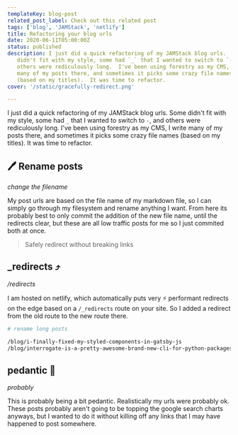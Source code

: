 ```yaml
---
templateKey: blog-post
related_post_label: Check out this related post
tags: ['blog', 'JAMStack', 'netlify']
title: Refactoring your blog urls
date: 2020-06-11T05:00:00Z
status: published
description: I just did a quick refactoring of my JAMStack blog urls.  Some
   didn't fit with my style, some had `_` that I wanted to switch to `-`, and
   others were rediculously long.  I've been using forestry as my CMS, I write
   many of my posts there, and sometimes it picks some crazy file names
   (based on my titles).  It was time to refactor.
cover: '/static/gracefully-redirect.png'

---
```


I just did a quick refactoring of my JAMStack blog urls.  Some didn't fit with my style, some had `_` that I wanted to switch to `-`, and others were rediculously long.  I've been using forestry as my CMS, I write many of my posts there, and sometimes it picks some crazy file names (based on my titles).  It was time to refactor.

## 🖊 Rename posts
_change the filename_

My post urls are based on the file name of my markdown file, so I can simply go through my filesystem and rename anything I want.  From here its probably best to only commit the addition of the new file name, until the redirects clear, but these are all low traffic posts for me so I just commited both at once.

> Safely redirect without breaking links

## _redirects ⤴
_/redirects_

I am hosted on netlify, which automatically puts very ⚡ performant redirects on the edge based on a `/_redirects` route on your site.  So I added a redirect from the old route to the new route there.

``` bash
# rename long posts

/blog/i-finally-fixed-my-styled-components-in-gatsby-js                  /blog/fix-styled-components-in-gatsby
/blog/interrogate-is-a-pretty-awesome-brand-new-cli-for-python-packages  /blog/interrogate
```

## pedantic 🤔
_probably_

This is probably being a bit pedantic.  Realistically my urls were probably ok.  These posts probably aren't going to be topping the google search charts anyways, but I wanted to do it without killing off any links that I may have happened to post somewhere.

